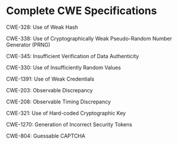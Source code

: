 

# Complete CWE Specifications

CWE-328: Use of Weak Hash

CWE-338: Use of Cryptographically Weak Pseudo-Random Number Generator (PRNG)

CWE-345: Insufficient Verification of Data Authenticity

CWE-330: Use of Insufficiently Random Values

CWE-1391: Use of Weak Credentials

CWE-203: Observable Discrepancy

CWE-208: Observable Timing Discrepancy

CWE-321: Use of Hard-coded Cryptographic Key

CWE-1270: Generation of Incorrect Security Tokens

CWE-804: Guessable CAPTCHA